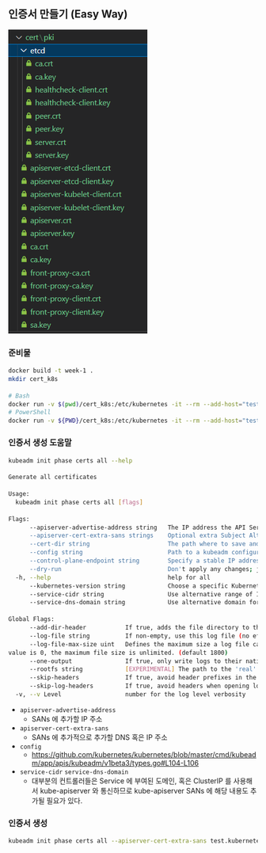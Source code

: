 ## 인증서 만들기 (Easy Way)

![cert-deped](image/cert_list.png)

### 준비물

```bash
docker build -t week-1 .
mkdir cert_k8s

# Bash
docker run -v $(pwd)/cert_k8s:/etc/kubernetes -it --rm --add-host="test.kubernetes.local:127.0.0.1" week-1 bash
# PowerShell
docker run -v ${PWD}/cert_k8s:/etc/kubernetes -it --rm --add-host="test.kubernetes.local:127.0.0.1" week-1 bash
```

### 인증서 생성 도움말

```bash
kubeadm init phase certs all --help

Generate all certificates

Usage:
  kubeadm init phase certs all [flags]

Flags:
      --apiserver-advertise-address string   The IP address the API Server will advertise it's listening on. If not set the default network interface will be used.
      --apiserver-cert-extra-sans strings    Optional extra Subject Alternative Names (SANs) to use for the API Server serving certificate. Can be both IP addresses and DNS names.
      --cert-dir string                      The path where to save and store the certificates. (default "/etc/kubernetes/pki")
      --config string                        Path to a kubeadm configuration file.
      --control-plane-endpoint string        Specify a stable IP address or DNS name for the control plane.
      --dry-run                              Don't apply any changes; just output what would be done.
  -h, --help                                 help for all
      --kubernetes-version string            Choose a specific Kubernetes version for the control plane. (default "stable-1")
      --service-cidr string                  Use alternative range of IP address for service VIPs. (default "10.96.0.0/12")
      --service-dns-domain string            Use alternative domain for services, e.g. "myorg.internal". (default "cluster.local")

Global Flags:
      --add-dir-header           If true, adds the file directory to the header of the log messages
      --log-file string          If non-empty, use this log file (no effect when -logtostderr=true)
      --log-file-max-size uint   Defines the maximum size a log file can grow to (no effect when -logtostderr=true). Unit is megabytes. If the
value is 0, the maximum file size is unlimited. (default 1800)
      --one-output               If true, only write logs to their native severity level (vs also writing to each lower severity level; no effect when -logtostderr=true)
      --rootfs string            [EXPERIMENTAL] The path to the 'real' host root filesystem.
      --skip-headers             If true, avoid header prefixes in the log messages
      --skip-log-headers         If true, avoid headers when opening log files (no effect when -logtostderr=true)
  -v, --v Level                  number for the log level verbosity
```

- `apiserver-advertise-address`
  - SANs 에 추가할 IP 주소
- `apiserver-cert-extra-sans`
  - SANs 에 추가적으로 추가할 DNS 혹은 IP 주소
- `config`
  - https://github.com/kubernetes/kubernetes/blob/master/cmd/kubeadm/app/apis/kubeadm/v1beta3/types.go#L104-L106
- `service-cidr` `service-dns-domain`
  - 대부분의 컨트롤러들은 Service 에 부여된 도메인, 혹은 ClusterIP 를 사용해서 kube-apiserver 와 통신하므로 kube-apiserver SANs 에 해당 내용도 추가될 필요가 있다.

### 인증서 생성

```bash
kubeadm init phase certs all --apiserver-cert-extra-sans test.kubernetes.local
```
